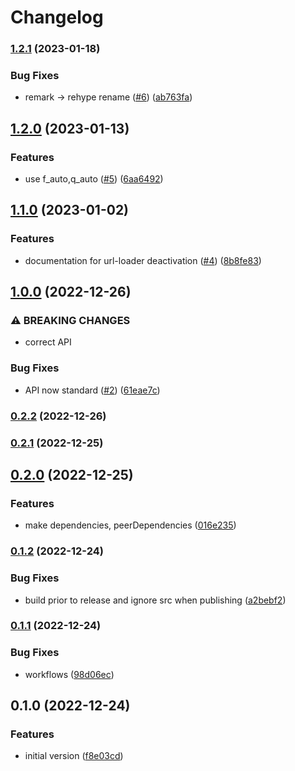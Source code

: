 # Changelog

### [1.2.1](https://github.com/johnnyreilly/rehype-cloudinary-docusaurus/compare/1.2.0...1.2.1) (2023-01-18)

### Bug Fixes

- remark -> rehype rename ([#6](https://github.com/johnnyreilly/rehype-cloudinary-docusaurus/issues/6)) ([ab763fa](https://github.com/johnnyreilly/rehype-cloudinary-docusaurus/commit/ab763fa88860723a881fc4d54e1b1a333d105e2f))

## [1.2.0](https://github.com/johnnyreilly/rehype-cloudinary-docusaurus/compare/1.1.0...1.2.0) (2023-01-13)

### Features

- use f_auto,q_auto ([#5](https://github.com/johnnyreilly/rehype-cloudinary-docusaurus/issues/5)) ([6aa6492](https://github.com/johnnyreilly/rehype-cloudinary-docusaurus/commit/6aa6492a974d464773fca424057fcfda252e150d))

## [1.1.0](https://github.com/johnnyreilly/rehype-cloudinary-docusaurus/compare/1.0.0...1.1.0) (2023-01-02)

### Features

- documentation for url-loader deactivation ([#4](https://github.com/johnnyreilly/rehype-cloudinary-docusaurus/issues/4)) ([8b8fe83](https://github.com/johnnyreilly/rehype-cloudinary-docusaurus/commit/8b8fe836550095730920cc74dc5558513ca5a1a8))

## [1.0.0](https://github.com/johnnyreilly/rehype-cloudinary-docusaurus/compare/0.2.2...1.0.0) (2022-12-26)

### ⚠ BREAKING CHANGES

- correct API

### Bug Fixes

- API now standard ([#2](https://github.com/johnnyreilly/rehype-cloudinary-docusaurus/issues/2)) ([61eae7c](https://github.com/johnnyreilly/rehype-cloudinary-docusaurus/commit/61eae7cccc97e230dec1abbef74525fa91cfb91b))

### [0.2.2](https://github.com/johnnyreilly/rehype-cloudinary-docusaurus/compare/0.2.1...0.2.2) (2022-12-26)

### [0.2.1](https://github.com/johnnyreilly/rehype-cloudinary-docusaurus/compare/0.2.0...0.2.1) (2022-12-25)

## [0.2.0](https://github.com/johnnyreilly/rehype-cloudinary-docusaurus/compare/0.1.2...0.2.0) (2022-12-25)

### Features

- make dependencies, peerDependencies ([016e235](https://github.com/johnnyreilly/rehype-cloudinary-docusaurus/commit/016e23580807f9662a8320018b78357ef9e6fdab))

### [0.1.2](https://github.com/johnnyreilly/rehype-cloudinary-docusaurus/compare/0.1.1...0.1.2) (2022-12-24)

### Bug Fixes

- build prior to release and ignore src when publishing ([a2bebf2](https://github.com/johnnyreilly/rehype-cloudinary-docusaurus/commit/a2bebf2bc5f4eed62a47f8f83e1bbd07c91e983e))

### [0.1.1](https://github.com/johnnyreilly/rehype-cloudinary-docusaurus/compare/0.1.0...0.1.1) (2022-12-24)

### Bug Fixes

- workflows ([98d06ec](https://github.com/johnnyreilly/rehype-cloudinary-docusaurus/commit/98d06ecb5025bc34c68f1f2937ceed0a2520fb7e))

## 0.1.0 (2022-12-24)

### Features

- initial version ([f8e03cd](https://github.com/johnnyreilly/rehype-cloudinary-docusaurus/commit/f8e03cd36977100f73f8c4f50efbf70110dc50cc))
